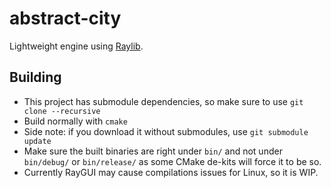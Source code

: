 # abstract-city
Lightweight engine using [Raylib](https://github.com/raysan5/raylib).

## Building
- This project has submodule dependencies, so make sure to use `git clone --recursive`
- Build normally with `cmake`
- Side note: if you download it without submodules, use `git submodule update`
- Make sure the built binaries are right under `bin/` and not under `bin/debug/` or `bin/release/` as some CMake de-kits will force it to be so.
- Currently RayGUI may cause compilations issues for Linux, so it is WIP.